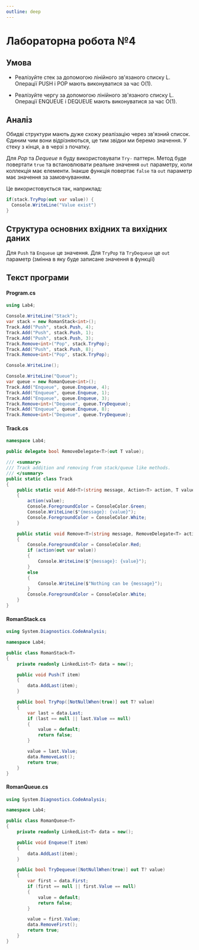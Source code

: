 ```yaml
---
outline: deep
---
```


# Лабораторна робота №4

## Умова

- Реалізуйте стек за допомогою лінійного зв'язаного списку L. Операції PUSH і POP мають виконуватися за час O(1).

- Реалізуйте чергу за допомогою лінійного зв'язаного списку L. Операції ENQUEUE і DEQUEUE мають виконуватися за час О(1).

## Аналіз

Обидві структури мають дуже схожу реалізацію через зв'язний список.
Єдиним чим вони відрізняються, це тим звідки ми беремо значення.
У стеку з кінця, а в черзі з початку.

Для _Pop_ та _Dequeue_ я буду використовувати `Try-` паттерн.
Метод буде повертати `true` та встановлювати реальне значення `out` параметру,
коли коллекція має елементи.
Інакше функція повертає `false` та `out` параметр має значення за замовчуванням.

Це використовується так, наприклад:

```cs
if(stack.TryPop(out var value)) {
  Console.WriteLine("Value exist")
}
```

## Структура основних вхідних та вихідних даних

Для `Push` та `Enqueue` це значення.
Для `TryPop` та `TryDequeue` це `out` параметр
(змінна в яку буде записане значення в функції)

## Текст програми

#### Program.cs

```cs
using Lab4;

Console.WriteLine("Stack");
var stack = new RomanStack<int>();
Track.Add("Push", stack.Push, 4);
Track.Add("Push", stack.Push, 1);
Track.Add("Push", stack.Push, 3);
Track.Remove<int>("Pop", stack.TryPop);
Track.Add("Push", stack.Push, 8);
Track.Remove<int>("Pop", stack.TryPop);

Console.WriteLine();

Console.WriteLine("Queue");
var queue = new RomanQueue<int>();
Track.Add("Enqueue", queue.Enqueue, 4);
Track.Add("Enqueue", queue.Enqueue, 1);
Track.Add("Enqueue", queue.Enqueue, 3);
Track.Remove<int>("Dequeue", queue.TryDequeue);
Track.Add("Enqueue", queue.Enqueue, 8);
Track.Remove<int>("Dequeue", queue.TryDequeue);
```

#### Track.cs

```cs
namespace Lab4;

public delegate bool RemoveDelegate<T>(out T value);

/// <summary>
/// Track addition and removing from stack/queue like methods.
/// </summary>
public static class Track
{
    public static void Add<T>(string message, Action<T> action, T value)
    {
        action(value);
        Console.ForegroundColor = ConsoleColor.Green;
        Console.WriteLine($"{message}: {value}");
        Console.ForegroundColor = ConsoleColor.White;
    }

    public static void Remove<T>(string message, RemoveDelegate<T> action)
    {
        Console.ForegroundColor = ConsoleColor.Red;
        if (action(out var value))
        {
            Console.WriteLine($"{message}: {value}");
        }
        else
        {
            Console.WriteLine($"Nothing can be {message}");
        }
        Console.ForegroundColor = ConsoleColor.White;
    }
}
```

#### RomanStack.cs

```cs
using System.Diagnostics.CodeAnalysis;

namespace Lab4;

public class RomanStack<T>
{
    private readonly LinkedList<T> data = new();

    public void Push(T item)
    {
        data.AddLast(item);
    }

    public bool TryPop([NotNullWhen(true)] out T? value)
    {
        var last = data.Last;
        if (last == null || last.Value == null)
        {
            value = default;
            return false;
        }

        value = last.Value;
        data.RemoveLast();
        return true;
    }
}
```

#### RomanQueue.cs

```cs
using System.Diagnostics.CodeAnalysis;

namespace Lab4;

public class RomanQueue<T>
{
    private readonly LinkedList<T> data = new();

    public void Enqueue(T item)
    {
        data.AddLast(item);
    }

    public bool TryDequeue([NotNullWhen(true)] out T? value)
    {
        var first = data.First;
        if (first == null || first.Value == null)
        {
            value = default;
            return false;
        }

        value = first.Value;
        data.RemoveFirst();
        return true;
    }
}
```
